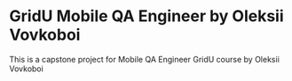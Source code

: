 # GridU Mobile QA Engineer by Oleksii Vovkoboi

This is a capstone project for Mobile QA Engineer GridU course by Oleksii Vovkoboi
